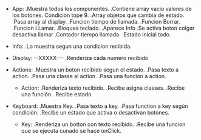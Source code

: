 - App:
  .Muestra todos los componentes.
  .Contiene array vacio valores de los botones. Condicion tope 9.
  .Array objetos que cambia de estado.
  .Pasa array al display.
  .Funcion tiempo de llamada.
  .Funcion Borrar.
  .Funcion LLamar.
  .Bloquea teclado.
  .Aparece Info
  .Se activa boton colgar desactiva llamar
  .Contador tiempo llamada.
  .Estado inicial todo.

- Info:
  .Lo muestra segun una condicion recibida.

- Display: --XXXXX---
  .Renderiza cada numero recibido

- Actions:
  .Muestra un boton recibido segun el estado.
  .Pasa texto a action.
  .Pasa una classe al action.
  .Pasa una funcion a action.

  - Action:
    .Renderiza texto recibido.
    .Recibe asigna classes.
    .Recibe una función.
    .Recibe estado

- Keyboard:
  .Muestra Key.
  .Pasa texto a key.
  .Pasa function a key según condicion.
  .Recibe un estado que activa o desactivan botones.

  - Key:
    .Renderiza un botton con texto recibido.
    .Recibe una funcion que se ejecuta cunado se hace onClick.
